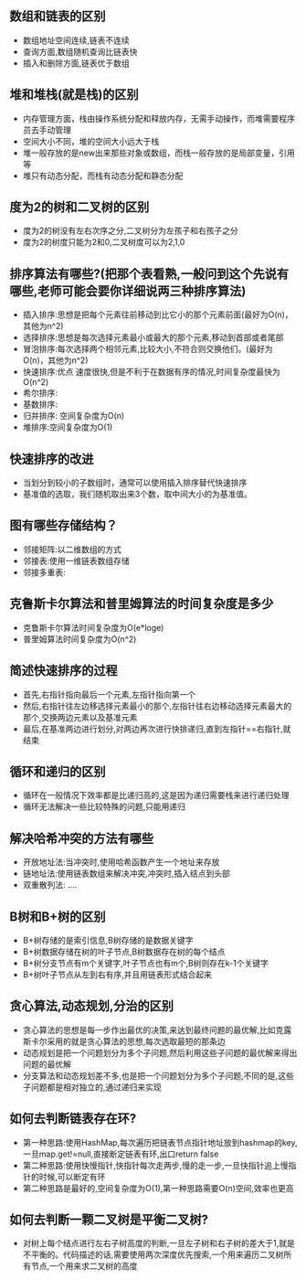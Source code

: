 ## 数组和链表的区别
- 数组地址空间连续,链表不连续
- 查询方面,数组随机查询比链表快
- 插入和删除方面,链表优于数组

## 堆和堆栈(就是栈)的区别
- 内存管理方面，栈由操作系统分配和释放内存，无需手动操作，而堆需要程序员去手动管理
- 空间大小不同，堆的空间大小远大于栈
- 堆一般存放的是new出来那些对象或数组，而栈一般存放的是局部变量，引用等
- 堆只有动态分配，而栈有动态分配和静态分配


## 度为2的树和二叉树的区别
- 度为2的树没有左右次序之分,二叉树分为左孩子和右孩子之分
- 度为2的树度只能为2和0,二叉树度可以为2,1,0

## 排序算法有哪些?(把那个表看熟,一般问到这个先说有哪些,老师可能会要你详细说两三种排序算法)
- 插入排序:思想是把每个元素往前移动到比它小的那个元素前面(最好为O(n)，其他为n^2)
- 选择排序:思想是每次选择元素最小或最大的那个元素,移动到首部或者尾部
- 冒泡排序:每次选择两个相邻元素,比较大小,不符合则交换他们。(最好为O(n)，其他为n^2)
- 快速排序:优点 速度很快,但是不利于在数据有序的情况,时间复杂度最快为O(n^2)
- 希尔排序:
- 基数排序:
- 归并排序: 空间复杂度为O(n)
- 堆排序:空间复杂度为O(1)

## 快速排序的改进
- 当划分到较小的子数组时，通常可以使用插入排序替代快速排序
- 基准值的选取，我们随机取出来3个数，取中间大小的为基准值。

## 图有哪些存储结构？
- 邻接矩阵:以二维数组的方式
- 邻接表:使用一维链表数组存储
- 邻接多重表: 

## 克鲁斯卡尔算法和普里姆算法的时间复杂度是多少
- 克鲁斯卡尔算法时间复杂度为O(e*loge)
- 普里姆算法时间复杂度为O(n^2)

## 简述快速排序的过程
- 首先,右指针指向最后一个元素,左指针指向第一个
- 然后,右指针往左边移选择元素最小的那个,左指针往右边移动选择元素最大的那个,交换两边元素以及基准元素
- 最后,在基准两边进行划分,对两边再次进行快排递归,直到左指针==右指针,就结束


## 循环和递归的区别
- 循环在一般情况下效率都是比递归高的,这是因为递归需要栈来进行递归处理
- 循环无法解决一些比较特殊的问题,只能用递归

## 解决哈希冲突的方法有哪些
- 开放地址法:当冲突时,使用哈希函数产生一个地址来存放
- 链地址法:使用链表数组来解决冲突,冲突时,插入结点到头部
- 双重散列法: ....

## B树和B+树的区别
- B+树存储的是索引信息,B树存储的是数据关键字
- B+树数据存储在树的叶子节点,B树数据存在树的每个结点
- B+树分支节点有m个关键字,叶子节点也有m个,B树则存在k-1个关键字
- B+树叶子节点从左到右有序,并且用链表形式结合起来

## 贪心算法,动态规划,分治的区别
- 贪心算法的思想是每一步作出最优的决策,来达到最终问题的最优解,比如克露斯卡尔采用的就是贪心算法的思想,每次选取最短的那条边
- 动态规划是把一个问题划分为多个子问题,然后利用这些子问题的最优解来得出问题的最优解
- 分支算法和动态规划差不多,也是把一个问题划分为多个子问题,不同的是,这些子问题都是相对独立的,通过递归来实现

## 如何去判断链表存在环?
- 第一种思路:使用HashMap,每次遍历把链表节点指针地址放到hashmap的key,一旦map.get!=null,直接断定链表有环,出口return false
- 第二种思路:使用快慢指针,快指针每次走两步,慢的走一步,一旦快指针追上慢指针的时候,可以断定有环
- 第二种思路是最好的,空间复杂度为O(1),第一种思路需要O(n)空间,效率也更高

## 如何去判断一颗二叉树是平衡二叉树?
- 对树上每个结点进行左右子树高度的判断,一旦左子树和右子树的差大于1,就是不平衡的。代码描述的话,需要使用两次深度优先搜索,一个用来遍历二叉树所有节点,一个用来求二叉树的高度


